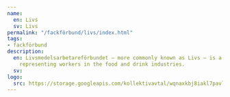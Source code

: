 ```yaml
---
name:
  en: Livs
  sv: Livs
permalink: "/fackförbund/livs/index.html"
tags:
- fackförbund
description:
  en: Livsmedelsarbetareförbundet – more commonly known as Livs – is a trade union
    representing workers in the food and drink industries.
  sv:
logo:
  src: https://storage.googleapis.com/kollektivavtal/wqnaxkbj8iakl7pavllc265ua2zi
---
```

